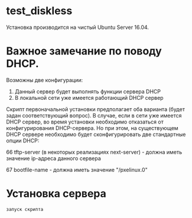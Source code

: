 # test_diskless

Установка производится на чистый Ubuntu Server 16.04.

# Важное замечание по поводу DHCP. 
Возможны две конфигурации:
1. Данный сервер будет выполнять функции сервера DHCP
2. В локальной сети уже имеется работающий DHCP сервер

Скрипт первоначальной установки предполагает оба варианта (будет задан соответствующий вопрос).
В случае, если в сети уже имеется DHCP сервер, во время установки необходимо отказаться от конфигурирования DHCP-сервера. Но при этом, на существующем DHCP сервере необходимо будет сконфигурировать две стандартные опции DHCP:

 66 tftp-server (в некоторых реализациях next-server) - должна иметь значение ip-адреса данного сервера
 
 67 bootfile-name - должна иметь значение "/pxelinux.0"
 
 # Установка сервера
 
 ```
 запуск скрипта
 ```

